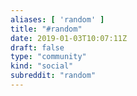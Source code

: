 ```yaml
---
aliases: [ 'random' ]
title: "#random"
date: 2019-01-03T10:07:11Z
draft: false
type: "community"
kind: "social"
subreddit: "random"
---
```

